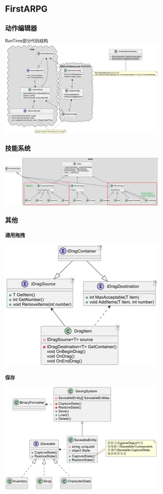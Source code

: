 # FirstARPG
## 动作编辑器
RunTime部分代码结构
![](Document/XMLibRunTime.png)

## 技能系统
![img.png](Document/Ability.png)

## 其他
### 通用拖拽
![img.png](Document/Draging.png)

### 保存
![img.png](Document/Saving.png)